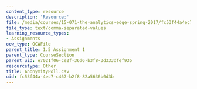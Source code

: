 ```yaml
---
content_type: resource
description: 'Resource:'
file: /media/courses/15-071-the-analytics-edge-spring-2017/fc53f44a4ec7c467b2f882a5636b0d3b_AnonymityPoll.csv
file_type: text/comma-separated-values
learning_resource_types:
- Assignments
ocw_type: OCWFile
parent_title: 1.5 Assignment 1
parent_type: CourseSection
parent_uid: e7021f06-ce2f-36d6-b3f8-3d333dfef935
resourcetype: Other
title: AnonymityPoll.csv
uid: fc53f44a-4ec7-c467-b2f8-82a5636b0d3b
---
```

